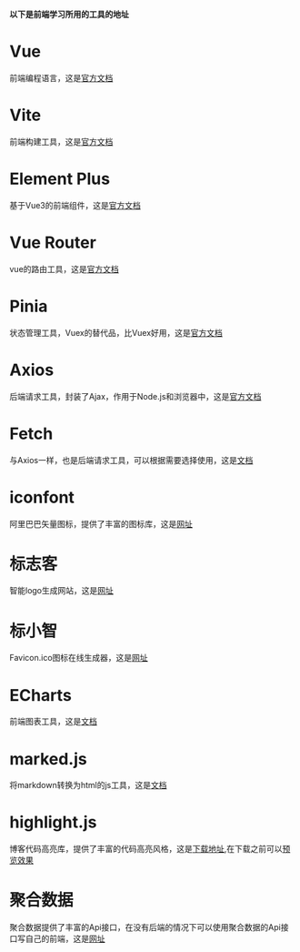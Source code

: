 **以下是前端学习所用的工具的地址**

# Vue

前端编程语言，这是[官方文档](https://cn.vuejs.org/)

# Vite

前端构建工具，这是[官方文档](https://cn.vitejs.dev/)

# Element Plus

基于Vue3的前端组件，这是[官方文档](https://element-plus.gitee.io/zh-CN/)

# Vue Router

vue的路由工具，这是[官方文档](https://router.vuejs.org/zh/)

# Pinia

状态管理工具，Vuex的替代品，比Vuex好用，这是[官方文档](https://pinia.vuejs.org/zh/)

# Axios

后端请求工具，封装了Ajax，作用于Node.js和浏览器中，这是[官方文档](https://www.axios-http.cn/)

# Fetch

与Axios一样，也是后端请求工具，可以根据需要选择使用，这是[文档](https://developer.mozilla.org/zh-CN/docs/Web/API/Fetch_API/Using_Fetch)

# iconfont

阿里巴巴矢量图标，提供了丰富的图标库，这是[网址](https://www.iconfont.cn/)

# 标志客

智能logo生成网站，这是[网址](https://www.logomaker.com.cn/)

# 标小智

Favicon.ico图标在线生成器，这是[网址](https://www.logosc.cn/logo/favicon)

# ECharts

前端图表工具，这是[文档](https://echarts.apache.org/handbook/zh/get-started/)

# marked.js

将markdown转换为html的js工具，这是[文档](http://www.dagoogle.cn/n/745.html)

# highlight.js

博客代码高亮库，提供了丰富的代码高亮风格，这是[下载地址](https://highlightjs.org/),在下载之前可以[预览效果](https://highlightjs.org/static/demo/)

# 聚合数据

聚合数据提供了丰富的Api接口，在没有后端的情况下可以使用聚合数据的Api接口写自己的前端，这是[网址](https://www.juhe.cn/)